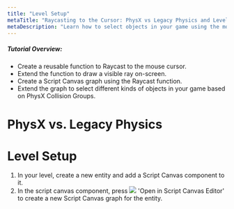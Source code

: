 ```yaml
---
title: "Level Setup"
metaTitle: "Raycasting to the Cursor: PhysX vs Legacy Physics and Level Setup"
metaDescription: "Learn how to select objects in your game using the mouse cursor.  Filter the objects with Collision Groups"
---
```


##### Tutorial Overview:
-  Create a reusable function to Raycast to the mouse cursor.
-  Extend the function to draw a visible ray on-screen.
-  Create a Script Canvas graph using the Raycast function.
-  Extend the graph to select different kinds of objects in your game based on PhysX Collision Groups.

# PhysX vs. Legacy Physics

# Level Setup

1. In your level, create a new entity and add a Script Canvas component to it.
2. In the script canvas component, press ![](../images/icons/editor/open.png) 'Open in Script Canvas Editor' to create a new Script Canvas graph for the entity.
